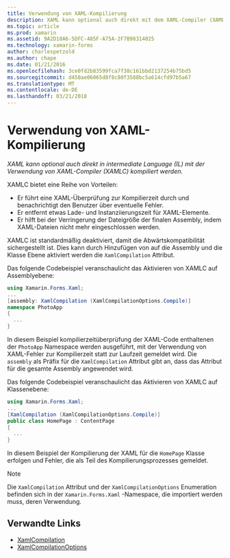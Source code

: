 ```yaml
---
title: Verwendung von XAML-Kompilierung
description: XAML kann optional auch direkt mit dem XAML-Compiler (XAMLC) in der Zwischensprache (Intermediate Language, IL) kompiliert werden.
ms.topic: article
ms.prod: xamarin
ms.assetid: 9A2D10A6-5DFC-485F-A75A-2F7B98314025
ms.technology: xamarin-forms
author: charlespetzold
ms.author: chape
ms.date: 01/21/2016
ms.openlocfilehash: 3ce0fd2b83599fca7f38c161bbd2137254b75bd5
ms.sourcegitcommit: d450ae06065d8f8c80f3588bc5a614cfd97b5a67
ms.translationtype: MT
ms.contentlocale: de-DE
ms.lasthandoff: 03/21/2018
---
```

# <a name="xaml-compilation"></a>Verwendung von XAML-Kompilierung

_XAML kann optional auch direkt in intermediate Language (IL) mit der Verwendung von XAML-Compiler (XAMLC) kompiliert werden._

XAMLC bietet eine Reihe von Vorteilen:

- Er führt eine XAML-Überprüfung zur Kompilierzeit durch und benachrichtigt den Benutzer über eventuelle Fehler.
- Er entfernt etwas Lade- und Instanziierungszeit für XAML-Elemente.
- Er hilft bei der Verringerung der Dateigröße der finalen Assembly, indem XAML-Dateien nicht mehr eingeschlossen werden.

XAMLC ist standardmäßig deaktiviert, damit die Abwärtskompatibilität sichergestellt ist. Dies kann durch Hinzufügen von auf die Assembly und die Klasse Ebene aktiviert werden die `XamlCompilation` Attribut.

Das folgende Codebeispiel veranschaulicht das Aktivieren von XAMLC auf Assemblyebene:

```csharp
using Xamarin.Forms.Xaml;
...
[assembly: XamlCompilation (XamlCompilationOptions.Compile)]
namespace PhotoApp
{
  ...
}
```

In diesem Beispiel kompilierzeitüberprüfung der XAML-Code enthaltenen der `PhotoApp` Namespace werden ausgeführt, mit der Verwendung von XAML-Fehler zur Kompilierzeit statt zur Laufzeit gemeldet wird.
Die `assembly` als Präfix für die `XamlCompilation` Attribut gibt an, dass das Attribut für die gesamte Assembly angewendet wird.

Das folgende Codebeispiel veranschaulicht das Aktivieren von XAMLC auf Klassenebene:

```csharp
using Xamarin.Forms.Xaml;
...
[XamlCompilation (XamlCompilationOptions.Compile)]
public class HomePage : ContentPage
{
  ...
}
```

In diesem Beispiel der Kompilierung der XAML für die `HomePage` Klasse erfolgen und Fehler, die als Teil des Kompilierungsprozesses gemeldet.

> [!NOTE]
> Die `XamlCompilation` Attribut und der `XamlCompilationOptions` Enumeration befinden sich in der `Xamarin.Forms.Xaml` -Namespace, die importiert werden muss, deren Verwendung.


## <a name="related-links"></a>Verwandte Links

- [XamlCompilation](https://developer.xamarin.com/api/type/Xamarin.Forms.Xaml.XamlCompilationAttribute/)
- [XamlCompilationOptions](https://developer.xamarin.com/api/type/Xamarin.Forms.Xaml.XamlCompilationOptions/)
